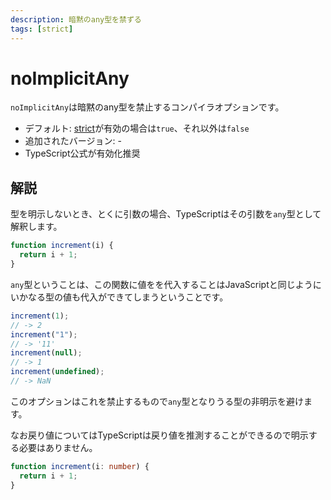 ```yaml
---
description: 暗黙のany型を禁ずる
tags: [strict]
---
```


# noImplicitAny

`noImplicitAny`は暗黙のany型を禁止するコンパイラオプションです。

- デフォルト: [strict](./strict.md)が有効の場合は`true`、それ以外は`false`
- 追加されたバージョン: -
- TypeScript公式が有効化推奨

## 解説

型を明示しないとき、とくに引数の場合、TypeScriptはその引数を`any`型として解釈します。

```typescript
function increment(i) {
  return i + 1;
}
```

`any`型ということは、この関数に値をを代入することはJavaScriptと同じようにいかなる型の値も代入ができてしまうということです。

```typescript
increment(1);
// -> 2
increment("1");
// -> '11'
increment(null);
// -> 1
increment(undefined);
// -> NaN
```

このオプションはこれを禁止するもので`any`型となりうる型の非明示を避けます。

なお戻り値についてはTypeScriptは戻り値を推測することができるので明示する必要はありません。

```typescript
function increment(i: number) {
  return i + 1;
}
```

